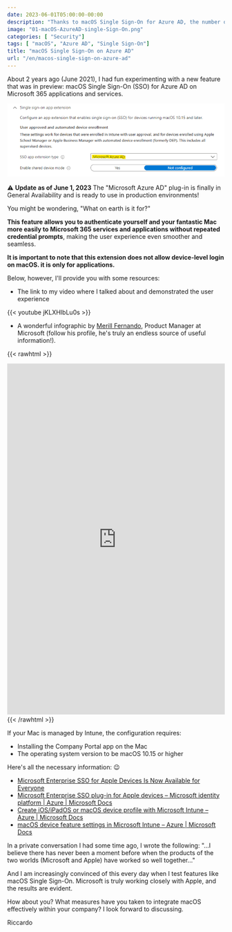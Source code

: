 ```yaml
---
date: 2023-06-01T05:00:00-00:00
description: "Thanks to macOS Single Sign-On for Azure AD, the number of authentication requests to Microsoft 365 will be significantly reduced."
image: "01-macOS-AzureAD-single-Sign-On.png"
categories: [ "Security"]
tags: [ "macOS", "Azure AD", "Single Sign-On"]
title: "macOS Single Sign-On on Azure AD"
url: "/en/macos-single-sign-on-azure-ad"
---
```

About 2 years ago (June 2021), I had fun experimenting with a new feature that was in preview: macOS Single Sign-On (SSO) for Azure AD on Microsoft 365 applications and services.

![Azure AD Single Sign-On Extension macOs](01-macOS-AzureAD-single-Sign-On.png)

⚠️ **Update as of June 1, 2023** The "Microsoft Azure AD" plug-in is finally in General Availability and is ready to use in production environments!

You might be wondering, "What on earth is it for?"

**This feature allows you to authenticate yourself and your fantastic Mac more easily to Microsoft 365 services and applications without repeated credential prompts**, making the user experience even smoother and seamless.

**It is important to note that this extension does not allow device-level login on macOS. it is only for applications.**

Below, however, I'll provide you with some resources:

- The link to my video where I talked about and demonstrated the user experience

{{< youtube jKLXHIbLu0s >}}

- A wonderful infographic by [Merill Fernando](https://twitter.com/merill), Product Manager at Microsoft (follow his profile, he's truly an endless source of useful information!).

{{< rawhtml >}}
  <iframe src="https://www.linkedin.com/embed/feed/update/urn:li:ugcPost:7066440254492151808" height="811" width="504" frameborder="0" allowfullscreen="" title="Post incorporato"></iframe>
{{< /rawhtml >}}

If your Mac is managed by Intune, the configuration requires:
- Installing the Company Portal app on the Mac
- The operating system version to be macOS 10.15 or higher

Here's all the necessary information: 😉

- [Microsoft Enterprise SSO for Apple Devices Is Now Available for Everyone](https://techcommunity.microsoft.com/t5/microsoft-entra-azure-ad-blog/microsoft-enterprise-sso-for-apple-devices-is-now-available-for/ba-p/3827395)
- [Microsoft Enterprise SSO plug-in for Apple devices – Microsoft identity platform | Azure | Microsoft Docs](https://docs.microsoft.com/en-us/azure/active-directory/develop/apple-sso-plugin)
- [Create iOS/iPadOS or macOS device profile with Microsoft Intune – Azure | Microsoft Docs](https://docs.microsoft.com/en-us/mem/intune/configuration/device-features-configure#single-sign-on-app-extension)
- [macOS device feature settings in Microsoft Intune – Azure | Microsoft Docs](https://docs.microsoft.com/en-us/mem/intune/configuration/macos-device-features-settings#single-sign-on-app-extension)

In a private conversation I had some time ago, I wrote the following: "...I believe there has never been a moment before when the products of the two worlds (Microsoft and Apple) have worked so well together..."

And I am increasingly convinced of this every day when I test features like macOS Single Sign-On. Microsoft is truly working closely with Apple, and the results are evident.

How about you? What measures have you taken to integrate macOS effectively within your company? I look forward to discussing.

Riccardo
